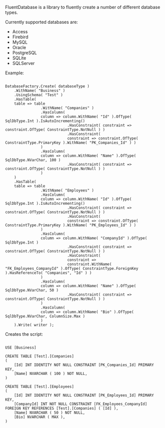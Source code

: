 FluentDatabase is a library to fluently create a number of different database types.

Currently supported databases are:

- Access
- Firebird
- MySQL
- Oracle
- PostgreSQL
- SQLite
- SQLServer

Example:

<pre><code>
DatabaseFactory.Create( databaseType )
	.WithName( "Business" )
	.UsingSchema( "Test" )
	.HasTable(
	table => table
	         	.WithName( "Companies" )
	         	.HasColumn(
	         	column => column.WithName( "Id" ).OfType( SqlDbType.Int ).IsAutoIncrementing()
	         	          	.HasConstraint( constraint => constraint.OfType( ConstraintType.NotNull ) )
	         	          	.HasConstraint(
	         	          	constraint => constraint.OfType( ConstraintType.PrimaryKey ).WithName( "PK_Companies_Id" ) )
	         	)
	         	.HasColumn(
	         	column => column.WithName( "Name" ).OfType( SqlDbType.NVarChar, 100 )
	         	          	.HasConstraint( constraint => constraint.OfType( ConstraintType.NotNull ) )
	         	)
	)
	.HasTable(
	table => table
	         	.WithName( "Employees" )
	         	.HasColumn(
	         	column => column.WithName( "Id" ).OfType( SqlDbType.Int ).IsAutoIncrementing()
	         	          	.HasConstraint( constraint => constraint.OfType( ConstraintType.NotNull ) )
	         	          	.HasConstraint(
	         	          	constraint => constraint.OfType( ConstraintType.PrimaryKey ).WithName( "PK_Employees_Id" ) )
	         	)
	         	.HasColumn(
	         	column => column.WithName( "CompanyId" ).OfType( SqlDbType.Int )
	         	          	.HasConstraint( constraint => constraint.OfType( ConstraintType.NotNull ) )
	         	          	.HasConstraint(
	         	          	constraint =>
	         	          	constraint.WithName( "FK_Employees_CompanyId" ).OfType( ConstraintType.ForeignKey ).HasReferenceTo( "Companies", "Id" ) )
	         	)
	         	.HasColumn(
	         	column => column.WithName( "Name" ).OfType( SqlDbType.NVarChar, 50 )
	         	          	.HasConstraint( constraint => constraint.OfType( ConstraintType.NotNull ) )
	         	)
	         	.HasColumn(
	         	column => column.WithName( "Bio" ).OfType( SqlDbType.NVarChar, ColumnSize.Max )
	         	)
	).Write( writer );
</code></pre>

Creates the script:

<pre><code>
USE [Business]

CREATE TABLE [Test].[Companies]
(
	[Id] INT IDENTITY NOT NULL CONSTRAINT [PK_Companies_Id] PRIMARY KEY,
	[Name] NVARCHAR ( 100 ) NOT NULL,
)

CREATE TABLE [Test].[Employees]
(
	[Id] INT IDENTITY NOT NULL CONSTRAINT [PK_Employees_Id] PRIMARY KEY,
	[CompanyId] INT NOT NULL CONSTRAINT [FK_Employees_CompanyId] FOREIGN KEY REFERENCES [Test].[Companies] ( [Id] ),
	[Name] NVARCHAR ( 50 ) NOT NULL,
	[Bio] NVARCHAR ( MAX ),
)
</code></pre>
